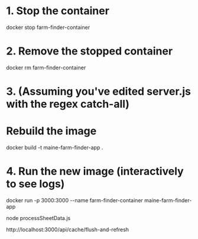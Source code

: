 # 1. Stop the container
docker stop farm-finder-container

# 2. Remove the stopped container
docker rm farm-finder-container

# 3. (Assuming you've edited server.js with the regex catch-all)
# Rebuild the image
docker build -t maine-farm-finder-app .

# 4. Run the new image (interactively to see logs)
docker run -p 3000:3000 --name farm-finder-container maine-farm-finder-app



node processSheetData.js



http://localhost:3000/api/cache/flush-and-refresh 


